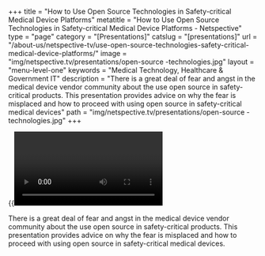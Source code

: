 +++
title = "How to Use Open Source Technologies in Safety-critical Medical Device Platforms"
metatitle = "How to Use Open Source Technologies in Safety-critical Medical Device Platforms - Netspective"
type = "page"
category = "[Presentations]"
catslug = "[presentations]"
url = "/about-us/netspective-tv/use-open-source-technologies-safety-critical-medical-device-platforms/"
image = "img/netspective.tv/presentations/open-source -technologies.jpg"
layout = "menu-level-one"
keywords = "Medical Technology, Healthcare & Government IT"
description = "There is a great deal of fear and angst in the medical device vendor community about the use open source in safety-critical products. This presentation provides advice on why the fear is misplaced and how to proceed with using open source in safety-critical medical devices"
path = "img/netspective.tv/presentations/open-source -technologies.jpg"
+++

{{<video a12809c0033201319d0e5a1fb21df193>}}


There is a great deal of fear and angst in the medical device vendor community about the use open source in safety-critical products. This presentation provides advice on why the fear is misplaced and how to proceed with using open source in safety-critical medical devices.
